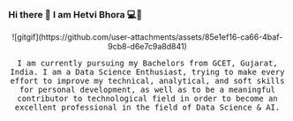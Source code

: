### Hi there 👋 I am Hetvi Bhora 💻👩



<p align="center">
<!--     <img src="https://github.com/user-attachments/assets/d9f198f2-88ac-44c6-ad17-802900e5b8f7" style="width: 500px ;height:200px% ;" > -->
<!--     ![image](https://github.com/user-attachments/assets/d9f198f2-88ac-44c6-ad17-802900e5b8f7) -->
![gitgif](https://github.com/user-attachments/assets/85e1ef16-ca66-4baf-9cb8-d6e7c9a8d841)

</p>


<p align="center">
<samp>
I am currently pursuing my Bachelors from GCET, Gujarat, India. I am a Data Science Enthusiast, trying to make every effort to improve my technical, analytical, and soft skills for personal development, as well as to be a meaningful contributor to technological field in order to become an excellent professional in the field of Data Science & AI.
</samp>
</p>
